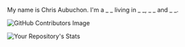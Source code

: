 My name is Chris Aubuchon. I'm a _ _ living in _ _, _ _ and _ _.

![GitHub Contributors Image](https://contrib.rocks/image?repo=caubuchon/Your_GitHub_Repository_Name)

![Your Repository's Stats](https://github-readme-stats.vercel.app/api?username=caubuchon&show_icons=true)

<!--
**caubuchon/caubuchon** is a ✨ _special_ ✨ repository because its `README.md` (this file) appears on your GitHub profile.

Here are some ideas to get you started:

- 🔭 I’m currently working on ...
- 🌱 I’m currently learning ...
- 👯 I’m looking to collaborate on ...
- 🤔 I’m looking for help with ...
- 💬 Ask me about ...
- 📫 How to reach me: ...
- 😄 Pronouns: ...
- ⚡ Fun fact: ...
-->

